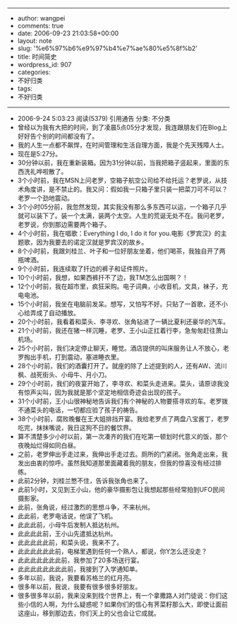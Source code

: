 - --
- author: wangpei
- comments: true
- date: 2006-09-23 21:03:58+00:00
- layout: note
- slug: '%e6%97%b6%e9%97%b4%e7%ae%80%e5%8f%b2'
- title: 时间简史
- wordpress_id: 907
- categories:
- 不好归类
- tags:
- 不好归类
- --
- 2006-9-24 5:03:23 阅读(5379) 引用通告 分类: 不分类
- 曾经以为我有大把的时间，到了凌晨5点05分才发现，我连跟朋友们在Blog上好好告个别的时间都没有了。
- 我的人生一点都不飙悍，在时间管理和生活自理方面，我是个先天残障人士。
- 现在是5:27分。
- 30分钟以前，我在重新装箱。因为31分钟以前，当我把箱子竖起来，里面的东西洗礼哗啦散了。
- 3个小时前，我在MSN上问老罗，空箱子航空公司给不给托运？老罗说，从技术角度讲，是不禁止的。我又问：假如我一只箱子里只装一把菜刀可不可以？老罗一个劲地震动。
- 3个小时05分前，我忽然发现，其实我没有那么多东西可以运，一个箱子几乎就可以装下了。装一个太满，装两个太空。人生的荒诞无处不在。我问老罗，老罗说，你到那边需要两个箱子。
- 4个小时前，我在唱歌：Everything I do, I do it for you.电影《罗宾汉》的主题歌，因为我要去的诺定汉就是罗宾汉的故乡。
- 8个小时前，我跟刘桂兰、叶子和一位好朋友坐着，他们喝茶，我独自开了两瓶啤酒。
- 9个小时前，我连续取了扦边的裤子和证件照片。
- 10个小时前，我想，如果西裤扦不了边，我TM怎么出国啊？！
- 12个小时前，我在超市里，疯狂采购。电子词典，小收音机，文具，袜子，充电电池。
- 15个小时前，我坐在电脑前发呆。想写，又怕写不好。只贴了一首歌，还不小心给弄成了自动播放。
- 20个小时前，我看着和菜头、李寻欢、张角钻进了一辆比夏利还豪华的汽车。
- 21个小时前，我还在猪一样沉睡，老罗、王小山正扛着行李，急匆匆赶往萧山机场。
- 25个小时前，我们决定停止聊天，睡觉。酒店提供的叫床服务让人不放心，老罗掏出手机，打到震动，塞进睡衣里。
- 28个小时前，我们的酒囊打开了。就座的除了上述提到的人，还有AW、流川枫、战死街头、小母牛、月小刀。
- 29个小时前，我们的夜宴开始了，李寻欢、和菜头走进来。菜头，请原谅我没有惊声尖叫，因为我就是那个坚定地相信奇迹会出现的孩子。
- 31个小时前，王小山很神秘地告诉我们有个神秘的人物要搭寻欢的车。老罗拨不通菜头的电话，一切都应验了孩子的祷告。
- 38个小时前，腐败晚餐在王大姐排挡开宴。我给老罗点了两盘八宝酱丁，老罗吃完，抹抹嘴说，我日这狗不日的餐饮界。
- 算不清楚多少小时以前，第一次凑齐的我们在吃第一顿划时代意义的饭，那个夜晚灿烂得如同白昼。
- 之前，老罗伸出手走过来，我伸出手走过去。厕所的门紧闭。张角走出来，我发出由衷的惊呼。虽然我知道那里面藏着我的朋友，但我的惊喜没有经过排练。
- 此前2分钟，刘桂兰憋不住，告诉我张角也来了。
- 此前1小时，又见到王小山，他的豪华摄影包让我想起那些经常拍到UFO民间摄影家。
- 此前，张角说，经过激烈的思想斗争，不来杭州。
- 此此前，老罗电话说，他误了飞机。
- 此此此前，小母牛后发制人抵达杭州。
- 此此此此前，王小山先遣抵达杭州。
- 此此此此此前，和菜头说，我来不了。
- 此此此此此此前，电梯里遇到任何一个熟人，都说，你Y怎么还没走？
- 此此此此此此此前，我参加了20多场送行宴。
- 此此此此此此此此前，我接到了入学通知单。
- 多年以前，我说，我要看苏格兰的红月亮。
- 很多年以前，我说，我要有很多很多好朋友。
- 很多很多年以前，我来没来到找个世界上，有一个拿撒路人对门徒说：你们这些小信的人啊，为什么疑惑呢？如果你们的信心有荠菜籽那么大，即使让面前这座山，移到那边去，你们天上的父也会让它成就。
